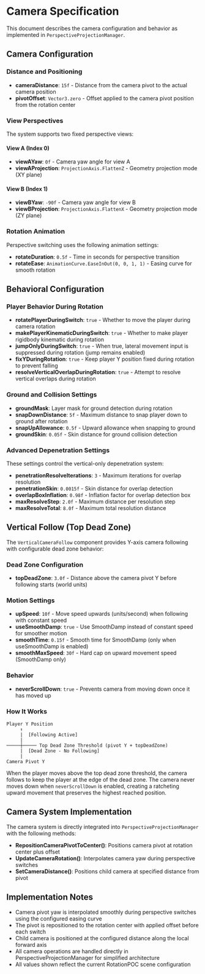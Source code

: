# Camera Specification

This document describes the camera configuration and behavior as implemented in `PerspectiveProjectionManager`.

## Camera Configuration

### Distance and Positioning
- **cameraDistance**: `15f` - Distance from the camera pivot to the actual camera position
- **pivotOffset**: `Vector3.zero` - Offset applied to the camera pivot position from the rotation center

### View Perspectives

The system supports two fixed perspective views:

#### View A (Index 0)
- **viewAYaw**: `0f` - Camera yaw angle for view A
- **viewAProjection**: `ProjectionAxis.FlattenZ` - Geometry projection mode (XY plane)

#### View B (Index 1) 
- **viewBYaw**: `-90f` - Camera yaw angle for view B  
- **viewBProjection**: `ProjectionAxis.FlattenX` - Geometry projection mode (ZY plane)

### Rotation Animation

Perspective switching uses the following animation settings:

- **rotateDuration**: `0.5f` - Time in seconds for perspective transition
- **rotateEase**: `AnimationCurve.EaseInOut(0, 0, 1, 1)` - Easing curve for smooth rotation

## Behavioral Configuration

### Player Behavior During Rotation

- **rotatePlayerDuringSwitch**: `true` - Whether to move the player during camera rotation
- **makePlayerKinematicDuringSwitch**: `true` - Whether to make player rigidbody kinematic during rotation
- **jumpOnlyDuringSwitch**: `true` - When true, lateral movement input is suppressed during rotation (jump remains enabled)
- **fixYDuringRotation**: `true` - Keep player Y position fixed during rotation to prevent falling
- **resolveVerticalOverlapDuringRotation**: `true` - Attempt to resolve vertical overlaps during rotation

### Ground and Collision Settings

- **groundMask**: Layer mask for ground detection during rotation
- **snapDownDistance**: `5f` - Maximum distance to snap player down to ground after rotation
- **snapUpAllowance**: `0.5f` - Upward allowance when snapping to ground
- **groundSkin**: `0.05f` - Skin distance for ground collision detection

### Advanced Depenetration Settings

These settings control the vertical-only depenetration system:

- **penetrationResolveIterations**: `3` - Maximum iterations for overlap resolution
- **penetrationSkin**: `0.0015f` - Skin distance for overlap detection
- **overlapBoxInflation**: `0.98f` - Inflation factor for overlap detection box
- **maxResolveStep**: `2.0f` - Maximum distance per resolution step
- **maxResolveTotal**: `8.0f` - Maximum total resolution distance

## Vertical Follow (Top Dead Zone)

The `VerticalCameraFollow` component provides Y-axis camera following with configurable dead zone behavior:

### Dead Zone Configuration
- **topDeadZone**: `3.0f` - Distance above the camera pivot Y before following starts (world units)

### Motion Settings
- **upSpeed**: `10f` - Move speed upwards (units/second) when following with constant speed
- **useSmoothDamp**: `true` - Use SmoothDamp instead of constant speed for smoother motion
- **smoothTime**: `0.15f` - Smooth time for SmoothDamp (only when useSmoothDamp is enabled)
- **smoothMaxSpeed**: `30f` - Hard cap on upward movement speed (SmoothDamp only)

### Behavior
- **neverScrollDown**: `true` - Prevents camera from moving down once it has moved up

### How It Works
```
Player Y Position
     ↑
     |  [Following Active]
     |
─────┼───── Top Dead Zone Threshold (pivot Y + topDeadZone)
     |  [Dead Zone - No Following]
     |
Camera Pivot Y
```

When the player moves above the top dead zone threshold, the camera follows to keep the player at the edge of the dead zone. The camera never moves down when `neverScrollDown` is enabled, creating a ratcheting upward movement that preserves the highest reached position.

## Camera System Implementation

The camera system is directly integrated into `PerspectiveProjectionManager` with the following methods:

- **RepositionCameraPivotToCenter()**: Positions camera pivot at rotation center plus offset
- **UpdateCameraRotation()**: Interpolates camera yaw during perspective switches  
- **SetCameraDistance()**: Positions child camera at specified distance from pivot

## Implementation Notes

- Camera pivot yaw is interpolated smoothly during perspective switches using the configured easing curve
- The pivot is repositioned to the rotation center with applied offset before each switch
- Child camera is positioned at the configured distance along the local forward axis
- All camera operations are handled directly in PerspectiveProjectionManager for simplified architecture
- All values shown reflect the current RotationPOC scene configuration